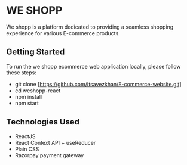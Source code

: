 # WE SHOPP

We shopp is a platform dedicated to providing a seamless shopping experience for various E-commerce products.

## Getting Started
To run the we shopp ecommerce web application locally, please follow these steps:

* git clone [https://github.com/Itsavezkhan/E-commerce-website.git]
* cd weshopp-react
* npm install
* npm start
## Technologies Used
* ReactJS
* React Context API + useReducer
* Plain CSS
* Razorpay payment gateway


